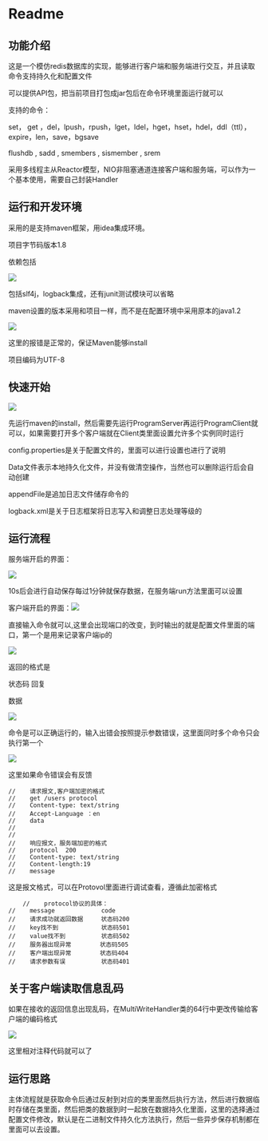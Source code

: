 

# Readme

## 功能介绍

这是一个模仿redis数据库的实现，能够进行客户端和服务端进行交互，并且读取命令支持持久化和配置文件

可以提供API包，把当前项目打包成jar包后在命令环境里面运行就可以

支持的命令：

set， get ，del，lpush，rpush，lget，ldel，hget，hset，hdel，ddl（ttl），expire，len，save，bgsave

flushdb , sadd , smembers , sismember , srem

采用多线程主从Reactor模型，NIO非阻塞通道连接客户端和服务端，可以作为一个基本使用，需要自己封装Handler

## 运行和开发环境

采用的是支持maven框架，用idea集成环境。

项目字节码版本1.8

依赖包括

![](https://pic.imgdb.cn/item/64bbebd71ddac507ccbf3002.jpg)

包括slf4j，logback集成，还有junit测试模块可以省略

maven设置的版本采用和项目一样，而不是在配置环境中采用原本的java1.2

![](https://pic.imgdb.cn/item/64bbec541ddac507ccc10392.jpg)

这里的报错是正常的，保证Maven能够install

项目编码为UTF-8

## 快速开始

![](https://pic.imgdb.cn/item/64bbed0f1ddac507ccc3c6a7.jpg)

先运行maven的install，然后需要先运行ProgramServer再运行ProgramClient就可以，如果需要打开多个客户端就在Client类里面设置允许多个实例同时运行

config.properties是关于配置文件的，里面可以进行设置也进行了说明

Data文件表示本地持久化文件，并没有做清空操作，当然也可以删除运行后会自动创建

appendFile是追加日志文件储存命令的

logback.xml是关于日志框架将日志写入和调整日志处理等级的



## 运行流程



服务端开启的界面：

![](https://pic.imgdb.cn/item/64bbf0041ddac507ccce495b.jpg)

10s后会进行自动保存每过1分钟就保存数据，在服务端run方法里面可以设置

客户端开启的界面：![](https://pic.imgdb.cn/item/64bbf0281ddac507cccec347.jpg)

直接输入命令就可以,这里会出现端口的改变，到时输出的就是配置文件里面的端口，第一个是用来记录客户端ip的

![](https://pic.imgdb.cn/item/64bbf0961ddac507ccd03adf.jpg)

返回的格式是

状态码 回复 

数据

![](https://pic.imgdb.cn/item/64bbf0e91ddac507ccd1acae.jpg)

命令是可以正确运行的，输入出错会按照提示参数错误，这里面同时多个命令只会执行第一个

![](https://pic.imgdb.cn/item/64bbf1be1ddac507ccd4cc40.jpg)

这里如果命令错误会有反馈

```
//    请求报文,客户端加密的格式
//    get /users protocol
//    Content-type: text/string
//    Accept-Language ：en
//    data
//
//
//    响应报文，服务端加密的格式
//    protocol  200
//    Content-type: text/string
//    Content-length:19
//    message
```



这是报文格式，可以在Protovol里面进行调试查看，遵循此加密格式

```
    //    protocol协议的具体：
//    message             code
//    请求成功就返回数据     状态码200
//    key找不到            状态码501
//    value找不到          状态码502
//    服务器出现异常        状态码505
//    客户端出现异常        状态码404
//    请求参数有误          状态码401
```

## 关于客户端读取信息乱码

如果在接收的返回信息出现乱码，在MultiWriteHandler类的64行中更改传输给客户端的编码格式

![](https://pic.imgdb.cn/item/64bbf23c1ddac507ccd6ca79.jpg)

这里相对注释代码就可以了

## 运行思路

主体流程就是获取命令后通过反射到对应的类里面然后执行方法，然后进行数据临时存储在类里面，然后把类的数据到时一起放在数据持久化里面，这里的选择通过配置文件修改，默认是在二进制文件持久化方法执行，然后一些异步保存机制都在里面可以去设置。

